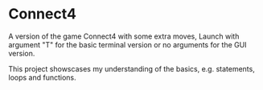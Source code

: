 # Connect4
 A version of the game Connect4 with some extra moves,
 Launch with argument "T" for the basic terminal version or no arguments for the GUI version.
 
 This project showscases my understanding of the basics, e.g. statements, loops and functions.
